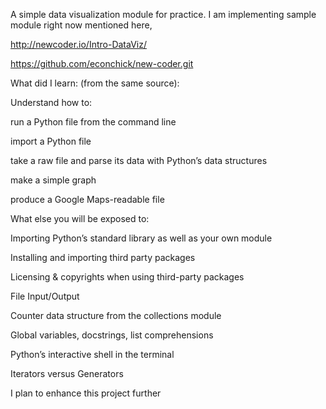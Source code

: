 A simple data visualization module for practice. I am implementing sample module right now mentioned here,

http://newcoder.io/Intro-DataViz/


https://github.com/econchick/new-coder.git


What did I learn: (from the same source):

Understand how to:

run a Python file from the command line


import a Python file

take a raw file and parse its data with Python’s data structures

make a simple graph

produce a Google Maps-readable file

What else you will be exposed to:

Importing Python’s standard library as well as your own module

Installing and importing third party packages

Licensing & copyrights when using third-party packages

File Input/Output

Counter data structure from the collections module

Global variables, docstrings, list comprehensions

Python’s interactive shell in the terminal

Iterators versus Generators



I plan to enhance this project further


